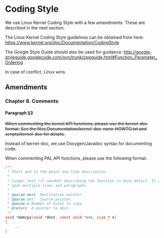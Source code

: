 # Coding Style

We use Linux Kernel Coding Style with a few amendments. These are described in
the next section.  

The Linux Kernel Coding Style guidelines can be obtained from here:  
https://www.kernel.org/doc/Documentation/CodingStyle  

The Google Style Guide should also be used for guidance: 
http://google-styleguide.googlecode.com/svn/trunk/cppguide.html#Function_Parameter_Ordering

In case of conflict, Linux wins. 

## Amendments

### Chapter 8. Comments
#### Paragraph §3

~~When commenting the kernel API functions, please use the kernel-doc format.
See the files Documentation/kernel-doc-nano-HOWTO.txt and scripts/kernel-doc
for details.~~

Instead of kernel-doc, we use Doxygen/Javadoc syntax for documenting code.

When commenting PAL API functions, please use the following format.

```c
/**
 * Short and to the point one line description.
 *
 * Longer text (if needed) describing the function in more detail. It can
 * span multiple lines and paragraphs.
 *
 * @param dest	Destination pointer.
 * @param src	Source pointer.
 * @param n	Number of bytes to copy.
 * @return	A pointer to dest.
 */
void *memcpy(void *dest, const void *src, size_t n)
{
	...
}

```

